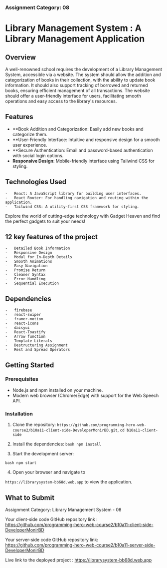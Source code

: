 ### Assignment Category: 08

# Library Management System : A Library Management Application

## Overview

A well-renowned school requires the development of a Library Management System, accessible via a website. The system should allow the addition and categorization of books in their collection, with the
ability to update book information. It should also support tracking of borrowed and returned books, ensuring efficient management of all transactions. The website should offer a user-friendly
interface for users, facilitating smooth operations and easy access to the library's resources.

## Features

-   \*\*Book Addition and Categorization: Easily add new books and categorize them.
-   \*\*User-Friendly Interface: Intuitive and responsive design for a smooth user experience.
-   \*\*Secure Authentication: Email and password-based authentication with social login options.
-   **Responsive Design**: Mobile-friendly interface using Tailwind CSS for styling.

## Technologies Used

    -   React: A JavaScript library for building user interfaces.
    -   React Router: For handling navigation and routing within the application.
    -   Tailwind CSS: A utility-first CSS framework for styling.

Explore the world of cutting-edge technology with Gadget Heaven and find the perfect gadgets to suit your needs!

## 12 key features of the project

    -   Detailed Book Information
    -   Responsive Design
    -   Modal for In-Depth Details
    -   Smooth Animations
    -   Easy Navigation
    -   Promise Return
    -   Cleaner Syntax
    -   Error Handling
    -   Sequential Execution

## Dependencies

    -   firebase
    -   react-swiper
    -   framer-motion
    -   react-icons
    -   daisyui
    -   React-Toastify
    -   Arrow function
    -   Template Literals
    -   Destructuring Assignment
    -   Rest and Spread Operators

## Getting Started

### Prerequisites

-   Node.js and npm installed on your machine.
-   Modern web browser (Chrome/Edge) with support for the Web Speech API.

### Installation

1. Clone the repository: `https://github.com/programming-hero-web-course2/b10a11-client-side-DeveloperMonirBD.git`, `cd b10a11-client-side`

2. Install the dependencies: `bash npm install `

3. Start the development server:

`bash npm start `

4. Open your browser and navigate to

`https://librarysystem-bb68d.web.app` to view the application.

## What to Submit

Assignment Category: Library Management System - 08

Your client-side code GitHub repository link : https://github.com/programming-hero-web-course2/b10a11-client-side-DeveloperMonirBD

Your server-side code GitHub repository link: https://github.com/programming-hero-web-course2/b10a11-server-side-DeveloperMonirBD

Live link to the deployed project : https://librarysystem-bb68d.web.app
